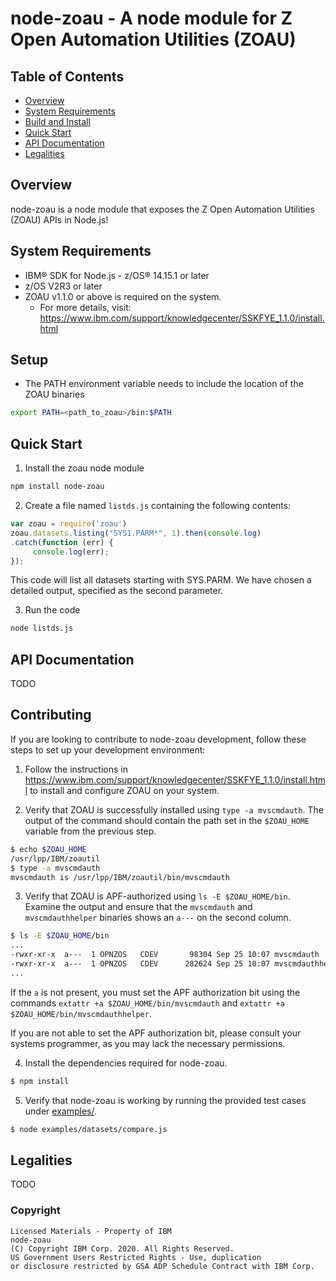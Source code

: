 # node-zoau - A node module for Z Open Automation Utilities (ZOAU)

## Table of Contents

 * [Overview](#overview)
 * [System Requirements](#system-requirements)
 * [Build and Install](#build-and-install)
 * [Quick Start](#quick-start)
 * [API Documentation](#api-documentation)
 * [Legalities](#legalities)

## Overview

node-zoau is a node module that exposes the Z Open Automation Utilities (ZOAU)
APIs in Node.js!

## System Requirements

* IBM® SDK for Node.js - z/OS® 14.15.1 or later
* z/OS V2R3 or later
* ZOAU v1.1.0 or above is required on the system.
  * For more details, visit: https://www.ibm.com/support/knowledgecenter/SSKFYE_1.1.0/install.html

## Setup

* The PATH environment variable needs to include the location of the ZOAU
binaries
``` bash
export PATH=<path_to_zoau>/bin:$PATH
```

## Quick Start

1. Install the zoau node module
```bash
npm install node-zoau
```

2. Create a file named `listds.js` containing the following contents:

```js
var zoau = require('zoau')
zoau.datasets.listing("SYS1.PARM*", 1).then(console.log)
.catch(function (err) {
     console.log(err);
});
```

This code will list all datasets starting with SYS.PARM.  We have chosen
a detailed output, specified as the second parameter.

3.  Run the code
```bash
node listds.js
```

## API Documentation

TODO

## Contributing

If you are looking to contribute to node-zoau development, follow these steps
to set up your development environment:

1. Follow the instructions in
https://www.ibm.com/support/knowledgecenter/SSKFYE_1.1.0/install.html to install
and configure ZOAU on your system.

2. Verify that ZOAU is successfully installed using `type -a mvscmdauth`. The
output of the command should contain the path set in the `$ZOAU_HOME` variable
from the previous step.

```bash
$ echo $ZOAU_HOME
/usr/lpp/IBM/zoautil
$ type -a mvscmdauth
mvscmdauth is /usr/lpp/IBM/zoautil/bin/mvscmdauth
```

3. Verify that ZOAU is APF-authorized using `ls -E $ZOAU_HOME/bin`. Examine the
output and ensure that the `mvscmdauth` and `mvscmdauthhelper` binaries shows
an `a---` on the second column.

```bash
$ ls -E $ZOAU_HOME/bin
...
-rwxr-xr-x  a---  1 OPNZOS   CDEV       98304 Sep 25 10:07 mvscmdauth
-rwxr-xr-x  a---  1 OPNZOS   CDEV      282624 Sep 25 10:07 mvscmdauthhelper
...
```

If the `a` is not present, you must set the APF authorization bit using the
commands `extattr +a $ZOAU_HOME/bin/mvscmdauth` and
`extattr +a $ZOAU_HOME/bin/mvscmdauthhelper`.

If you are not able to set the APF authorization bit, please consult your
systems programmer, as you may lack the necessary permissions.

4. Install the dependencies required for node-zoau.

```bash
$ npm install
```

5. Verify that node-zoau is working by running the provided test cases under
[examples/](examples).

```bash
$ node examples/datasets/compare.js
```

## Legalities

TODO

### Copyright

```
Licensed Materials - Property of IBM
node-zoau
(C) Copyright IBM Corp. 2020. All Rights Reserved.
US Government Users Restricted Rights - Use, duplication
or disclosure restricted by GSA ADP Schedule Contract with IBM Corp.
```
